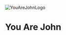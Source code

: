 ![YouAreJohnLogo](https://github.com/Zetaphor/youarejohn/assets/3112763/2f292702-d882-4aec-a90e-e147384e6d6e)

# You Are John
